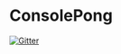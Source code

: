 # ConsolePong

[![Gitter](https://badges.gitter.im/Join%20Chat.svg)](https://gitter.im/SamKimbinyi/ConsolePong?utm_source=badge&utm_medium=badge&utm_campaign=pr-badge&utm_content=badge)